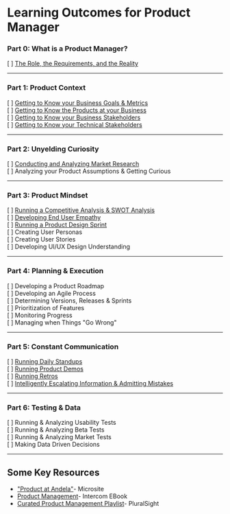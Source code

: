 # Learning Outcomes for Product Manager

### Part 0: What is a Product Manager?
[ ] [The Role, the Requirements, and the Reality](https://github.com/andela/learningmap/tree/master/D4%2B/Product%20Manager/Product%20Manager%20Learning%20Outcomes/0A.%20What%20is%20a%20Product%20Manager)

----

### Part 1: Product Context
[ ] [Getting to Know your Business Goals & Metrics](https://github.com/andela/learningmap/tree/master/D4%2B/Product%20Manager/Product%20Manager%20Learning%20Outcomes/1A.%20Business%20Goals%20and%20Metrics) <br> 
[ ] [Getting to Know the Products at your Business](https://github.com/andela/learningmap/tree/master/D4%2B/Product%20Manager/Product%20Manager%20Learning%20Outcomes/1B.%20Getting%20to%20Know%20the%20Products%20at%20your%20Business) <br> 
[ ] [Getting to Know your Business Stakeholders](https://github.com/andela/learningmap/tree/master/D4%2B/Product%20Manager/Product%20Manager%20Learning%20Outcomes/1C.%20Getting%20to%20know%20your%20Business%20Stakeholders)<br> 
[ ] [Getting to Know your Technical Stakeholders](https://github.com/andela/learningmap/tree/master/D4%2B/Product%20Manager/Product%20Manager%20Learning%20Outcomes/1D.%20Getting%20to%20Know%20your%20Technical%20Stakeholders)<br> 

-----

### Part 2: Unyelding Curiosity
[ ] [Conducting and Analyzing Market Research](https://github.com/andela/learningmap/tree/master/D4%2B/Product%20Manager/Product%20Manager%20Learning%20Outcomes/2A.%20Conducting%20and%20Analyzing%20Market%20Research)<br> 
[ ] Analyzing your Product Assumptions & Getting Curious

-----

### Part 3: Product Mindset
[ ] [Running a Competitive Analysis & SWOT Analysis](https://github.com/andela/learningmap/tree/master/D4%2B/Product%20Manager/Product%20Manager%20Learning%20Outcomes/3A.%20Running%20a%20Competitive%20Analysis) <br> 
[ ] [Developing End User Empathy](https://github.com/andela/learningmap/tree/master/D4%2B/Product%20Manager/Product%20Manager%20Learning%20Outcomes/3B.%20Developing%20End%20User%20Empathy) <br> 
[ ] [Running a Product Design Sprint](https://github.com/andela/learningmap/tree/master/D4%2B/Product%20Manager/Product%20Manager%20Learning%20Outcomes/3C.%20Running%20a%20Product%20Design%20Sprint) <br> 
[ ] Creating User Personas <br> 
[ ] Creating User Stories <br> 
[ ] Developing UI/UX Design Understanding  <br> 

----

### Part 4: Planning & Execution
[ ] Developing a Product Roadmap <br> 
[ ] Developing an Agile Process <br> 
[ ] Determining Versions, Releases & Sprints <br> 
[ ] Prioritization of Features <br> 
[ ] Monitoring Progress <br> 
[ ] Managing when Things "Go Wrong"

-----

### Part 5: Constant Communication
[ ] [Running Daily Standups](https://github.com/andela/learningmap/tree/master/D4+/Product%20Manager/Product%20Manager%20Learning%20Outcomes/5A.%20Running%20Daily%20Standups) <br> 
[ ] [Running Product Demos](https://github.com/andela/learningmap/tree/master/D4%2B/Product%20Manager/Product%20Manager%20Learning%20Outcomes/5B.%20Running%20Product%20Demos) <br> 
[ ] [Running Retros](https://github.com/andela/learningmap/blob/master/D4+/Product%20Manager/Product%20Manager%20Learning%20Outcomes/5C.%20Running%20Retros/README.md) <br> 
[ ] [Intelligently Escalating Information & Admitting Mistakes](https://github.com/andela/learningmap/tree/master/D4+/Product%20Manager/Product%20Manager%20Learning%20Outcomes/5D.%20Intelligently%20Escalating%20Information) <br> 


---- 

### Part 6: Testing & Data
[ ] Running & Analyzing Usability Tests <br> 
[ ] Running & Analyzing Beta Tests <br> 
[ ] Running & Analyzing Market Tests <br> 
[ ] Making Data Driven Decisions  <br> 


----

## Some Key Resources
- ["Product at Andela"](https://sites.google.com/andela.com/technology/product?pli=1&authuser=1)- Microsite
- [Product Management](https://www.intercom.com/books/product-management)- Intercom EBook
- [Curated Product Management Playlist](https://app.pluralsight.com/channels/details/db6ab3d5-5dfd-4874-8080-75f7a3706371?s=1)- PluralSight

